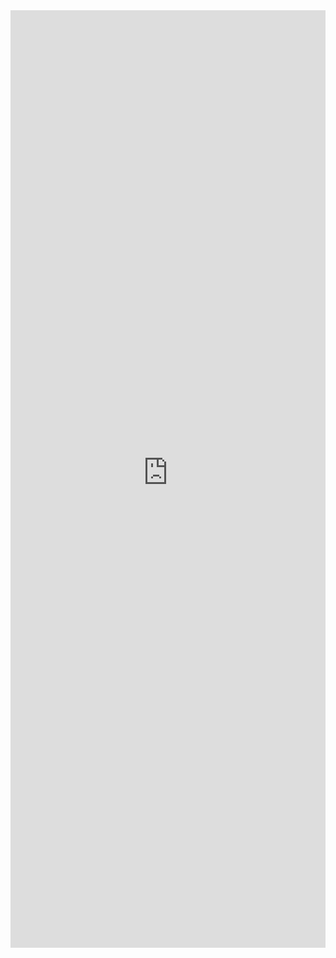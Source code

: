 <iframe title='Pivot Examples' src='https://fabricweb.z5.web.core.windows.net/pr-deploy-site/refs/pull/9333/merge/fabric-website-resources/dist/index.html#/examples/pivot?docsExample=true' frameborder='no' width='100%' height='1500'>